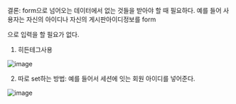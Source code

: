 결론: form으로 넘어오는 데이터에서 없는 것들을 받아야 할 때 필요하다. 예를 들어 사용자는 자신의 아이디나 자신의 게시판아이디정보를 form

으로 입력을 할 필요가 없다.

1. 히든테그사용

![image](https://user-images.githubusercontent.com/108928206/189784731-2c64bb6e-ccaa-447a-8011-b7274270b4c0.png)


2. 따로 set하는 방법: 예를 들어서 세션에 잇는 회원 아이디를 넣어준다.

![image](https://user-images.githubusercontent.com/108928206/189784703-32d6b75a-98b0-4876-804c-a85cef46fd79.png)

